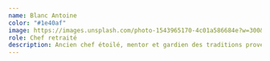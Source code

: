 ```yaml
---
name: Blanc Antoine
color: "#1e40af"
image: https://images.unsplash.com/photo-1543965170-4c01a586684e?w=300&h=300&fit=crop&crop=face
role: Chef retraité
description: Ancien chef étoilé, mentor et gardien des traditions provençales
---
```

